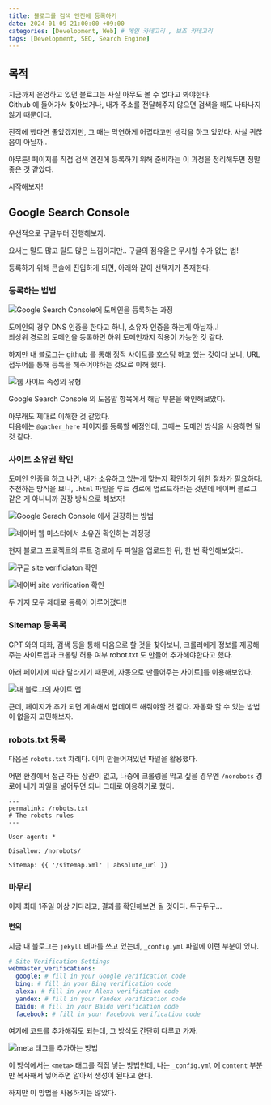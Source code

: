 ```yaml
---
title: 블로그를 검색 엔진에 등록하기
date: 2024-01-09 21:00:00 +09:00
categories: [Development, Web] # 메인 카테고리 , 보조 카테고리
tags: [Development, SEO, Search Engine]
---
```


## 목적

지금까지 운영하고 있던 블로그는 사실 아무도 볼 수 없다고 봐야한다.  
Github 에 들어가서 찾아보거나, 내가 주소를 전달해주지 않으면 검색을 해도 나타나지 않기 때문이다.

진작에 했다면 좋았겠지만, 그 때는 막연하게 어렵다고만 생각을 하고 있었다.
사실 귀찮음이 아닐까..

아무튼! 페이지를 직접 검색 엔진에 등록하기 위해 준비하는 이 과정을 정리해두면 정말 좋은 것 같았다.

시작해보자!

## Google Search Console

우선적으로 구글부터 진행해보자.

요새는 말도 많고 탈도 많은 느낌이지만.. 구글의 점유율은 무시할 수가 없는 법!

등록하기 위해 콘솔에 진입하게 되면, 아래와 같이 선택지가 존재한다.  

### 등록하는 법법

![Google Search Console에 도메인을 등록하는 과정](../assets/img/posts/2025-01-09-blog-검색엔진에-등록하기.png)

도메인의 경우 DNS 인증을 한다고 하니, 소유자 인증을 하는게 아닐까..!  
최상위 경로의 도메인을 등록하면 하위 도메인까지 적용이 가능한 것 같다.

하지만 내 블로그는 github 를 통해 정적 사이트를 호스팅 하고 있는 것이다 보니, URL 접두어를 통해 등록을 해주어야하는 것으로 이해 했다.

![웹 사이트 속성의 유형](../assets/img/posts/2025-01-09-blog-검색엔진에-등록하기-3.png)

Google Search Console 의 도움말 항목에서 해당 부분을 확인해보았다.

아무래도 제대로 이해한 것 같았다.  
다음에는 `@gather_here` 페이지를 등록할 예정인데, 그때는 도메인 방식을 사용하면 될 것 같다.

### 사이트 소유권 확인

도메인 인증을 하고 나면, 내가 소유하고 있는게 맞는지 확인하기 위한 절차가 필요하다.  
추천하는 방식을 보니, `.html` 파일을 루트 경로에 업로드하라는 것인데 네이버 블로그 같은 게 아니니까 권장 방식으로 해보자!

![Google Serach Console 에서 권장하는 방법](../assets/img/posts/2025-01-09-blog-검색엔진에-등록하기-1.png)

![네이버 웹 마스터에서 소유권 확인하는 과정정](../assets/img/posts/2025-01-09-blog-검색엔진에-등록하기-4.png)

현재 블로그 프로젝트의 루트 경로에 두 파일을 업로드한 뒤, 한 번 확인해보았다.

![구글 site verificiaton 확인](../assets/img/posts/2025-01-09-blog-검색엔진에-등록하기-6.png)

![네이버 site verification 확인](../assets/img/posts/2025-01-09-blog-검색엔진에-등록하기-5.png)

두 가지 모두 제대로 등록이 이루어졌다!!

### Sitemap 등록록

GPT 와의 대화, 검색 등을 통해 다음으로 할 것을 찾아보니, 크롤러에게 정보를 제공해주는 사이트맵과 크롤링 허용 여부 robot.txt 도 만들어 추가해야한다고 했다.

아래 페이지에 따라 달라지기 때문에, 자동으로 만들어주는 사이트[1]를 이용해보았다.

![내 블로그의 사이트 맵](../assets/img/posts/2025-01-09-blog-검색엔진에-등록하기-7.png)

근데, 페이지가 추가 되면 계속해서 업데이트 해줘야할 것 같다.
자동화 할 수 있는 방법이 없을지 고민해보자.

### robots.txt 등록

다음은 `robots.txt` 차례다. 이미 만들어져있던 파일을 활용했다.

어떤 환경에서 접근 하든 상관이 없고, 나중에 크롤링을 막고 싶을 경우엔 `/norobots` 경로에 내가 파일을 넣어두면 되니 그대로 이용하기로 했다.

```plain
---
permalink: /robots.txt
# The robots rules
---

User-agent: *

Disallow: /norobots/

Sitemap: {{ '/sitemap.xml' | absolute_url }}
```

### 마무리

이제 최대 1주일 이상 기다리고, 결과를 확인해보면 될 것이다.
두구두구...

#### 번외

지금 내 블로그는 `jekyll` 테마를 쓰고 있는데, `_config.yml` 파일에 이런 부분이 있다.

```yml
# Site Verification Settings
webmaster_verifications:
  google: # fill in your Google verification code
  bing: # fill in your Bing verification code
  alexa: # fill in your Alexa verification code
  yandex: # fill in your Yandex verification code
  baidu: # fill in your Baidu verification code
  facebook: # fill in your Facebook verification code
```

여기에 코드를 추가해줘도 되는데, 그 방식도 간단히 다루고 가자.

![meta 태그를 추가하는 방법](../assets/img/posts/2025-01-09-blog-검색엔진에-등록하기-2.png)

이 방식에서는 `<meta>` 태그를 직접 넣는 방법인데, 나는 `_config.yml` 에 `content` 부분만 복사해서 넣어주면 알아서 생성이 된다고 한다.

하지만 이 방법을 사용하지는 않았다.

[1]: https://www.xml-sitemaps.com/
